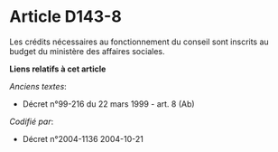 # Article D143-8

Les crédits nécessaires au fonctionnement du conseil sont inscrits au budget du ministère des affaires sociales.

**Liens relatifs à cet article**

_Anciens textes_:

  - Décret n°99-216 du 22 mars 1999 - art. 8 (Ab)

_Codifié par_:

  - Décret n°2004-1136 2004-10-21
